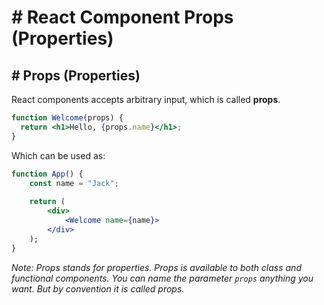 # # React Component Props (Properties)

## # Props (Properties)
React components accepts arbitrary input, which is called **props**.

```jsx
function Welcome(props) {
  return <h1>Hello, {props.name}</h1>;
}
```
Which can be used as:

```jsx
function App() {
    const name = "Jack";
    
    return (
        <div>
            <Welcome name={name}>
        </div>
    );
}
```

*Note: Props stands for properties. Props is available to both class and functional components. You can name the parameter `props` anything you want. But by convention it is called props.*
